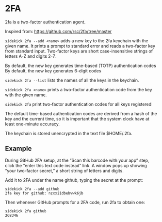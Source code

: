 # 2FA

2fa is a two-factor authentication agent.

Inspired from: https://github.com/rsc/2fa/tree/master

`sidekick 2fa --add <name>` adds a new key to the 2fa keychain with the given name. 
It prints a prompt to standard error and reads a two-factor key from standard input. 
Two-factor keys are short case-insensitive strings of letters A-Z and digits 2-7.

By default, the new key generates time-based (TOTP) authentication codes
By default, the new key generates 6-digit codes

`sidekick 2fa --list` lists the names of all the keys in the keychain.

`sidekick 2fa <name>` prints a two-factor authentication code from the key with the given name.

`sidekick 2fa` print two-factor authentication codes for all keys registered

The default time-based authentication codes are derived from a hash of the key and the current time, so it is important that the system clock have at least one-minute accuracy.

The keychain is stored unencrypted in the text file $HOME/.2fa.

## Example

During GitHub 2FA setup, at the “Scan this barcode with your app” step,
click the “enter this text code instead” link.
A window pops up showing “your two-factor secret,” a short string of letters and digits.

Add it to 2FA under the name github, typing the secret at the prompt:
```shell
sidekick 2fa --add github
2fa key for github: nzxxiidbebvwk6jb
```

Then whenever GitHub prompts for a 2FA code, run 2fa to obtain one:

```shell 
sidekick 2fa github
268346
``` 